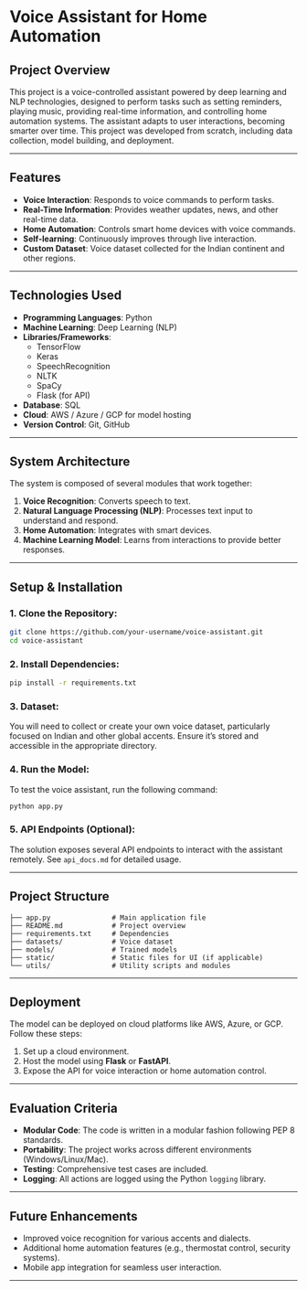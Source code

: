 
# **Voice Assistant for Home Automation**

## **Project Overview**
This project is a voice-controlled assistant powered by deep learning and NLP technologies, designed to perform tasks such as setting reminders, playing music, providing real-time information, and controlling home automation systems. The assistant adapts to user interactions, becoming smarter over time. This project was developed from scratch, including data collection, model building, and deployment.

---

## **Features**
- **Voice Interaction**: Responds to voice commands to perform tasks.
- **Real-Time Information**: Provides weather updates, news, and other real-time data.
- **Home Automation**: Controls smart home devices with voice commands.
- **Self-learning**: Continuously improves through live interaction.
- **Custom Dataset**: Voice dataset collected for the Indian continent and other regions.

---

## **Technologies Used**
- **Programming Languages**: Python
- **Machine Learning**: Deep Learning (NLP)
- **Libraries/Frameworks**:
  - TensorFlow
  - Keras
  - SpeechRecognition
  - NLTK
  - SpaCy
  - Flask (for API)
- **Database**: SQL
- **Cloud**: AWS / Azure / GCP for model hosting
- **Version Control**: Git, GitHub

---

## **System Architecture**
The system is composed of several modules that work together:
1. **Voice Recognition**: Converts speech to text.
2. **Natural Language Processing (NLP)**: Processes text input to understand and respond.
3. **Home Automation**: Integrates with smart devices.
4. **Machine Learning Model**: Learns from interactions to provide better responses.

---

## **Setup & Installation**

### **1. Clone the Repository:**
```bash
git clone https://github.com/your-username/voice-assistant.git
cd voice-assistant
```

### **2. Install Dependencies:**
```bash
pip install -r requirements.txt
```

### **3. Dataset:**
You will need to collect or create your own voice dataset, particularly focused on Indian and other global accents. Ensure it’s stored and accessible in the appropriate directory.

### **4. Run the Model:**
To test the voice assistant, run the following command:
```bash
python app.py
```

### **5. API Endpoints (Optional)**:
The solution exposes several API endpoints to interact with the assistant remotely. See `api_docs.md` for detailed usage.

---

## **Project Structure**
```
├── app.py               # Main application file
├── README.md            # Project overview
├── requirements.txt     # Dependencies
├── datasets/            # Voice dataset
├── models/              # Trained models
├── static/              # Static files for UI (if applicable)
└── utils/               # Utility scripts and modules
```

---

## **Deployment**
The model can be deployed on cloud platforms like AWS, Azure, or GCP. Follow these steps:
1. Set up a cloud environment.
2. Host the model using **Flask** or **FastAPI**.
3. Expose the API for voice interaction or home automation control.

---

## **Evaluation Criteria**
- **Modular Code**: The code is written in a modular fashion following PEP 8 standards.
- **Portability**: The project works across different environments (Windows/Linux/Mac).
- **Testing**: Comprehensive test cases are included.
- **Logging**: All actions are logged using the Python `logging` library.

---

## **Future Enhancements**
- Improved voice recognition for various accents and dialects.
- Additional home automation features (e.g., thermostat control, security systems).
- Mobile app integration for seamless user interaction.

---

